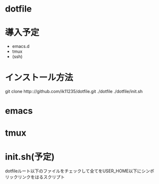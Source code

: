 dotfile
==================================

# 導入予定
* emacs.d
* tmux
* (ssh)

# インストール方法
 git clone http:://github.com/ik11235/dotfile.git ./dotfile
 ./dotfile/init.sh

# emacs

# tmux

# init.sh(予定)
 dotfileルート以下のファイルをチェックして全てをUSER_HOME以下にシンボリックリンクをはるスクリプト